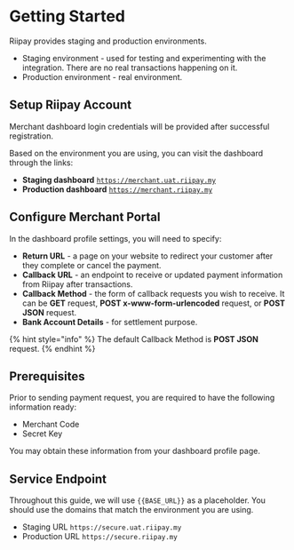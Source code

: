 # Getting Started

Riipay provides staging and production environments.

* Staging environment - used for testing and experimenting with the integration. There are no real transactions happening on it.
* Production environment - real environment.

## Setup Riipay Account

Merchant dashboard login credentials will be provided after successful registration.

Based on the environment you are using, you can visit the dashboard through the links:

* **Staging dashboard** [`https://merchant.uat.riipay.my`](https://merchant.uat.riipay.my)
* **Production dashboard** [`https://merchant.riipay.my`](https://merchant.riipay.my)

## Configure Merchant Portal

In the dashboard profile settings, you will need to specify:

* **Return URL** - a page on your website to redirect your customer after they complete or cancel the payment.
* **Callback URL** - an endpoint to receive or updated payment information from Riipay after transactions.
* **Callback Method** - the form of callback requests you wish to receive. It can be **GET** request, **POST x-www-form-urlencoded** request, or **POST JSON** request. 
* **Bank Account Details** - for settlement purpose.

{% hint style="info" %}
The default Callback Method is **POST JSON** request.
{% endhint %}

## Prerequisites

Prior to sending payment request, you are required to have the following information ready:

* Merchant Code 
* Secret Key

You may obtain these information from your dashboard profile page.

## Service Endpoint

Throughout this guide, we will use `{{BASE_URL}}` as a placeholder. You should use the domains that match the environment you are using.

* Staging URL `https://secure.uat.riipay.my`
* Production URL `https://secure.riipay.my`



